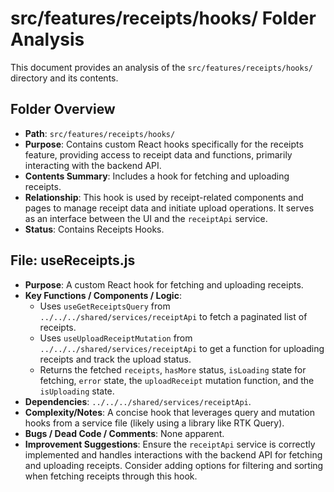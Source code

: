 # src/features/receipts/hooks/ Folder Analysis

This document provides an analysis of the `src/features/receipts/hooks/` directory and its contents.

## Folder Overview
- **Path**: `src/features/receipts/hooks/`
- **Purpose**: Contains custom React hooks specifically for the receipts feature, providing access to receipt data and functions, primarily interacting with the backend API.
- **Contents Summary**: Includes a hook for fetching and uploading receipts.
- **Relationship**: This hook is used by receipt-related components and pages to manage receipt data and initiate upload operations. It serves as an interface between the UI and the `receiptApi` service.
- **Status**: Contains Receipts Hooks.

## File: useReceipts.js
- **Purpose**: A custom React hook for fetching and uploading receipts.
- **Key Functions / Components / Logic**:
    - Uses `useGetReceiptsQuery` from `../../../shared/services/receiptApi` to fetch a paginated list of receipts.
    - Uses `useUploadReceiptMutation` from `../../../shared/services/receiptApi` to get a function for uploading receipts and track the upload status.
    - Returns the fetched `receipts`, `hasMore` status, `isLoading` state for fetching, `error` state, the `uploadReceipt` mutation function, and the `isUploading` state.
- **Dependencies**: `../../../shared/services/receiptApi`.
- **Complexity/Notes**: A concise hook that leverages query and mutation hooks from a service file (likely using a library like RTK Query).
- **Bugs / Dead Code / Comments**: None apparent.
- **Improvement Suggestions**: Ensure the `receiptApi` service is correctly implemented and handles interactions with the backend API for fetching and uploading receipts. Consider adding options for filtering and sorting when fetching receipts through this hook.
